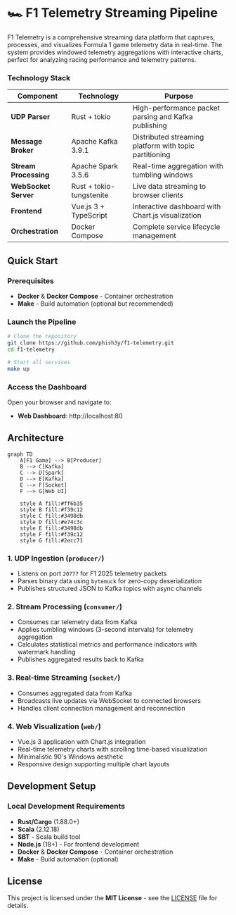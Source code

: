 # 🏎️ F1 Telemetry Streaming Pipeline

F1 Telemetry is a comprehensive streaming data platform that captures, processes, and visualizes Formula 1 game telemetry data in real-time. The system provides windowed telemetry aggregations with interactive charts, perfect for analyzing racing performance and telemetry patterns.

### Technology Stack

| Component | Technology | Purpose |
|-----------|------------|---------|
| **UDP Parser** | Rust + tokio | High-performance packet parsing and Kafka publishing |
| **Message Broker** | Apache Kafka 3.9.1 | Distributed streaming platform with topic partitioning |
| **Stream Processing** | Apache Spark 3.5.6 | Real-time aggregation with tumbling windows |
| **WebSocket Server** | Rust + tokio-tungstenite | Live data streaming to browser clients |
| **Frontend** | Vue.js 3 + TypeScript | Interactive dashboard with Chart.js visualization |
| **Orchestration** | Docker Compose | Complete service lifecycle management |

## Quick Start

### Prerequisites

- **Docker** & **Docker Compose** - Container orchestration
- **Make** - Build automation (optional but recommended)

### Launch the Pipeline

```bash
# Clone the repository
git clone https://github.com/phish3y/f1-telemetry.git
cd f1-telemetry

# Start all services
make up
```

### Access the Dashboard

Open your browser and navigate to:
- **Web Dashboard**: http://localhost:80

## Architecture

```mermaid
graph TD
    A[F1 Game] --> B[Producer]
    B --> C[Kafka]
    C --> D[Spark]
    D --> E[Kafka]
    E --> F[Socket]
    F --> G[Web UI]
    
    style A fill:#ff6b35
    style B fill:#f39c12
    style C fill:#3498db
    style D fill:#e74c3c
    style E fill:#3498db
    style F fill:#f39c12
    style G fill:#2ecc71
```

### 1. **UDP Ingestion** (`producer/`)
- Listens on port `20777` for F1 2025 telemetry packets
- Parses binary data using `bytemuck` for zero-copy deserialization
- Publishes structured JSON to Kafka topics with async channels

### 2. **Stream Processing** (`consumer/`)
- Consumes car telemetry data from Kafka
- Applies tumbling windows (3-second intervals) for telemetry aggregation
- Calculates statistical metrics and performance indicators with watermark handling
- Publishes aggregated results back to Kafka

### 3. **Real-time Streaming** (`socket/`)
- Consumes aggregated data from Kafka
- Broadcasts live updates via WebSocket to connected browsers
- Handles client connection management and reconnection

### 4. **Web Visualization** (`web/`)
- Vue.js 3 application with Chart.js integration
- Real-time telemetry charts with scrolling time-based visualization  
- Minimalistic 90's Windows aesthetic
- Responsive design supporting multiple chart layouts

## Development Setup

### Local Development Requirements

- **Rust/Cargo** (1.88.0+)
- **Scala** (2.12.18)
- **SBT** - Scala build tool
- **Node.js** (18+) - For frontend development
- **Docker** & **Docker Compose** - Container orchestration
- **Make** - Build automation (optional)

## License

This project is licensed under the **MIT License** - see the [LICENSE](LICENSE) file for details.
